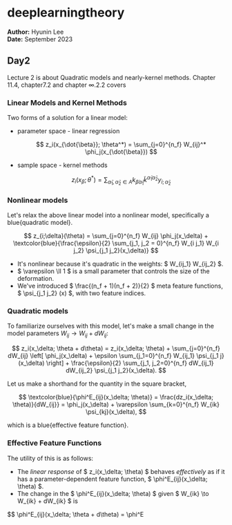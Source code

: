 # deeplearningtheory

**Author:** Hyunin Lee  
**Date:** September 2023


## Day2
Lecture 2 is about Quadratic models and nearly-kernel methods. Chapter 11.4, chapter7.2 and chapter ∞.2.2 covers

### Linear Models and Kernel Methods

Two forms of a solution for a linear model:

- parameter space - linear regression

  $$
  z_i(x_{\dot{\beta}}; \theta^*) = \sum_{j=0}^{n_f} W_{ij}^* \phi_j(x_{\dot{\beta}})
  $$

- sample space - kernel methods

  $$ z_i(x_{\dot{\beta}}; \theta^*) = \sum_{\tilde{\alpha}_1, \tilde{\alpha}_2 \in A} k_{\dot{\beta} \tilde{\alpha}_1} \tilde{k}^{\tilde{\alpha}_1 \tilde{\alpha}_2} y_{i;\tilde{\alpha}_2} $$


### Nonlinear models

Let's relax the above linear model into a nonlinear model, specifically a blue{quadratic model}.

$$
z_{i;\delta}(\theta) = \sum_{j=0}^{n_f} W_{ij} \phi_j(x_\delta) + \textcolor{blue}{\frac{\epsilon}{2} \sum_{j_1, j_2 = 0}^{n_f} W_{i j_1} W_{i j_2} \psi_{j_1 j_2}(x_\delta)}
$$

- It's nonlinear because it's quadratic in the weights: $ W_{ij_1} W_{ij_2} $.
- $ \varepsilon \ll 1 $ is a small parameter that controls the size of the deformation.
- We've introduced $ \frac{(n_f + 1)(n_f + 2)}{2} $ meta feature functions, $ \psi_{j_1 j_2} (x) $, with two feature indices.

### Quadratic models

To familiarize ourselves with this model, let's make a small change in the model parameters $W_{ij} \to W_{ij} + dW_{ij}$:

$$
z_i(x_\delta; \theta + d\theta) = z_i(x_\delta; \theta) + \sum_{j=0}^{n_f} dW_{ij} \left[ \phi_j(x_\delta) + \epsilon \sum_{j_1=0}^{n_f} W_{ij_1} \psi_{j_1 j}(x_\delta) \right] + \frac{\epsilon}{2} \sum_{j_1, j_2=0}^{n_f} dW_{ij_1} dW_{ij_2} \psi_{j_1 j_2}(x_\delta).
$$

Let us make a shorthand for the quantity in the square bracket,

$$
\textcolor{blue}{\phi^E_{ij}(x_\delta; \theta)} = \frac{dz_i(x_\delta; \theta)}{dW_{ij}} = \phi_j(x_\delta) + \varepsilon \sum_{k=0}^{n_f} W_{ik} \psi_{kj}(x_\delta),
$$

which is a blue{effective feature function}.

### Effective Feature Functions

The utility of this is as follows:

- The *linear response* of $ z_i(x_\delta; \theta) $ behaves *effectively* as if it has a parameter-dependent feature function, $ \phi^E_{ij}(x_\delta; \theta) $.
- The change in the $ \phi^E_{ij}(x_\delta; \theta) $ given $ W_{ik} \to W_{ik} + dW_{ik} $ is

$$
\phi^E_{ij}(x_\delta; \theta + d\theta) = \phi^E

